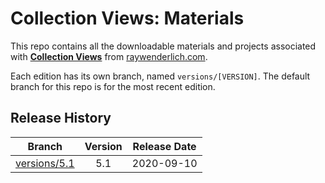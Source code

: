 # Collection Views: Materials

This repo contains all the downloadable materials and projects associated with **[Collection Views](https://www.raywenderlich.com/5429927-beginning-collection-views)** from [raywenderlich.com](https://www.raywenderlich.com).

Each edition has its own branch, named `versions/[VERSION]`. The default branch for this repo is for the most recent edition.

## Release History

| Branch                                                                            | Version | Release Date |
| --------------------------------------------------------------------------------- |:-------:|:------------:|
| [versions/5.1](https://github.com/raywenderlich/video-cv-materials/tree/versions/5.1) | 5.1     | 2020-09-10   |
